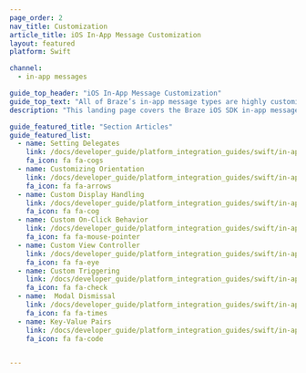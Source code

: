 ```yaml
---
page_order: 2
nav_title: Customization
article_title: iOS In-App Message Customization
layout: featured
platform: Swift

channel:
  - in-app messages

guide_top_header: "iOS In-App Message Customization"
guide_top_text: "All of Braze’s in-app message types are highly customizable across messages, images, click-actions, analytics, editable styling, custom display options, and custom delivery options. Multiple options can be configured on a per in-app message basis from <a href='/docs/user_guide/message_building_by_channel/in-app_messages/create/'>within the dashboard</a>. Braze additionally provides multiple levels of advanced customization to satisfy a variety of use cases and needs."
description: "This landing page covers the Braze iOS SDK in-app message customization options."

guide_featured_title: "Section Articles"
guide_featured_list:
  - name: Setting Delegates
    link: /docs/developer_guide/platform_integration_guides/swift/in-app_messaging/customization/setting_delegates/
    fa_icon: fa fa-cogs
  - name: Customizing Orientation
    link: /docs/developer_guide/platform_integration_guides/swift/in-app_messaging/customization/customizing_orientation/
    fa_icon: fa fa-arrows
  - name: Custom Display Handling
    link: /docs/developer_guide/platform_integration_guides/swift/in-app_messaging/customization/handing_in_app_display/
    fa_icon: fa fa-cog
  - name: Custom On-Click Behavior
    link: /docs/developer_guide/platform_integration_guides/swift/in-app_messaging/customization/behavior_on_click/
    fa_icon: fa fa-mouse-pointer
  - name: Custom View Controller
    link: /docs/developer_guide/platform_integration_guides/swift/in-app_messaging/customization/custom_view_controller/
    fa_icon: fa fa-eye
  - name: Custom Triggering
    link: /docs/developer_guide/platform_integration_guides/swift/in-app_messaging/customization/custom_triggering/
    fa_icon: fa fa-check
  - name:  Modal Dismissal
    link: /docs/developer_guide/platform_integration_guides/swift/in-app_messaging/customization/modal_dismissal/
    fa_icon: fa fa-times
  - name: Key-Value Pairs
    link: /docs/developer_guide/platform_integration_guides/swift/in-app_messaging/customization/key_value_pairs/
    fa_icon: fa fa-code


---
```

<br><br>
